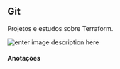 ## Git
  Projetos e estudos sobre Terraform.
   
![enter image description here](https://www.benner.com.br/tecnologia/wp-content/uploads/2023/10/Git.png)

#### Anotações 

